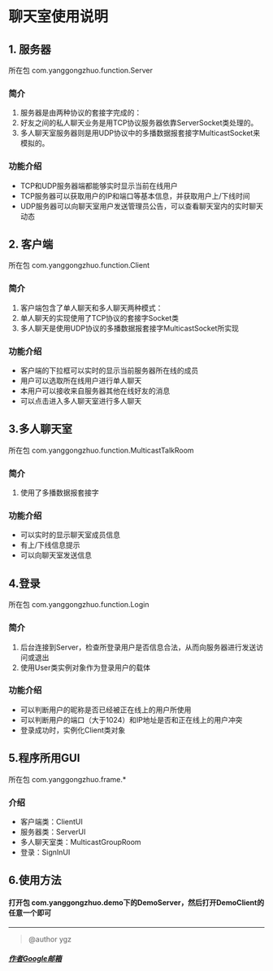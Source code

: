 # 聊天室使用说明
## 1. 服务器
所在包 com.yanggongzhuo.function.Server
### 简介
1. 服务器是由两种协议的套接字完成的：
1. 好友之间的私人聊天业务是用TCP协议服务器依靠ServerSocket类处理的。
3. 多人聊天室服务器则是用UDP协议中的多播数据报套接字MulticastSocket来模拟的。
### 功能介绍
* TCP和UDP服务器端都能够实时显示当前在线用户
* TCP服务器可以获取用户的IP和端口等基本信息，并获取用户上/下线时间
* UDP服务器可以向聊天室用户发送管理员公告，可以查看聊天室内的实时聊天动态
## 2. 客户端
所在包 com.yanggongzhuo.function.Client
### 简介
1. 客户端包含了单人聊天和多人聊天两种模式：
2. 单人聊天的实现使用了TCP协议的套接字Socket类
3. 多人聊天是使用UDP协议的多播数据报套接字MulticastSocket所实现
### 功能介绍
* 客户端的下拉框可以实时的显示当前服务器所在线的成员
* 用户可以选取所在线用户进行单人聊天
* 本用户可以接收来自服务器其他在线好友的消息
* 可以点击进入多人聊天室进行多人聊天
## 3.多人聊天室
所在包 com.yanggongzhuo.function.MulticastTalkRoom
### 简介
1. 使用了多播数据报套接字
### 功能介绍
* 可以实时的显示聊天室成员信息
* 有上/下线信息提示
* 可以向聊天室发送信息
## 4.登录
所在包 com.yanggongzhuo.function.Login
### 简介
1. 后台连接到Server，检查所登录用户是否信息合法，从而向服务器进行发送访问或退出
2. 使用User类实例对象作为登录用户的载体
### 功能介绍
* 可以判断用户的昵称是否已经被正在线上的用户所使用
* 可以判断用户的端口（大于1024）和IP地址是否和正在线上的用户冲突
* 登录成功时，实例化Client类对象
## 5.程序所用GUI
所在包 com.yanggongzhuo.frame.*
### 介绍
* 客户端类：ClientUI
* 服务器类：ServerUI
* 多人聊天室类：MulticastGroupRoom
* 登录：SignInUI
## 6.使用方法
#### 打开包 com.yanggongzhuo.demo下的DemoServer，然后打开DemoClient的任意一个即可
----------------------------------------
>@author ygz
##### [作者Google邮箱](gongzhuoy@gmail.com)
